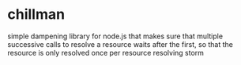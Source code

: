 # chillman
simple dampening library for node.js that makes sure that multiple successive calls to resolve a resource waits after the first, so that the resource is only resolved once per resource resolving storm
